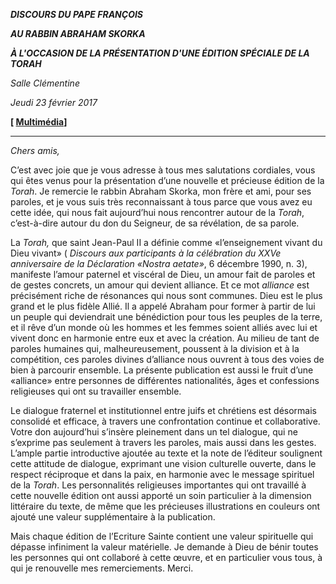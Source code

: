 ***DISCOURS DU PAPE FRANÇOIS***

***AU RABBIN ABRAHAM SKORKA***

***À L'OCCASION DE LA PRÉSENTATION D'UNE ÉDITION SPÉCIALE DE LA TORAH***

*Salle Clémentine*

*Jeudi 23 février 2017*

**\[ [Multimédia](http://w2.vatican.va/content/francesco/fr/events/event.dir.html/content/vaticanevents/fr/2017/2/23/rabbino-abrahamskorka.html)\]**

* * *

*Chers amis,*

C’est avec joie que je vous adresse à tous mes salutations cordiales, vous qui êtes venus pour la présentation d’une nouvelle et précieuse édition de la *Torah*. Je remercie le rabbin Abraham Skorka, mon frère et ami, pour ses paroles, et je vous suis très reconnaissant à tous parce que vous avez eu cette idée, qui nous fait aujourd’hui nous rencontrer autour de la *Torah*, c’est-à-dire autour du don du Seigneur, de sa révélation, de sa parole.

La *Torah,* que saint Jean-Paul II a définie comme «l’enseignement vivant du Dieu vivant» ( *Discours aux participants à la célébration du XXVe anniversaire de la Déclaration «Nostra aetate»*, 6 décembre 1990, n. 3), manifeste l’amour paternel et viscéral de Dieu, un amour fait de paroles et de gestes concrets, un amour qui devient alliance. Et ce mot *alliance* est précisément riche de résonances qui nous sont communes. Dieu est le plus grand et le plus fidèle Allié. Il a appelé Abraham pour former à partir de lui un peuple qui deviendrait une bénédiction pour tous les peuples de la terre, et il rêve d’un monde où les hommes et les femmes soient alliés avec lui et vivent donc en harmonie entre eux et avec la création. Au milieu de tant de paroles humaines qui, malheureusement, poussent à la division et à la compétition, ces paroles divines d’alliance nous ouvrent à tous des voies de bien à parcourir ensemble. La présente publication est aussi le fruit d’une «alliance» entre personnes de différentes nationalités, âges et confessions religieuses qui ont su travailler ensemble.

Le dialogue fraternel et institutionnel entre juifs et chrétiens est désormais consolidé et efficace, à travers une confrontation continue et collaborative. Votre don aujourd’hui s’insère pleinement dans un tel dialogue, qui ne s’exprime pas seulement à travers les paroles, mais aussi dans les gestes. L’ample partie introductive ajoutée au texte et la note de l’éditeur soulignent cette attitude de dialogue, exprimant une vision culturelle ouverte, dans le respect réciproque et dans la paix, en harmonie avec le message spirituel de la *Torah*. Les personnalités religieuses importantes qui ont travaillé à cette nouvelle édition ont aussi apporté un soin particulier à la dimension littéraire du texte, de même que les précieuses illustrations en couleurs ont ajouté une valeur supplémentaire à la publication.

Mais chaque édition de l’Ecriture Sainte contient une valeur spirituelle qui dépasse infiniment la valeur matérielle. Je demande à Dieu de bénir toutes les personnes qui ont collaboré à cette œuvre, et en particulier vous tous, à qui je renouvelle mes remerciements. Merci.